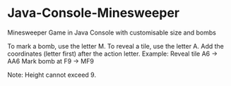 # Java-Console-Minesweeper
Minesweeper Game in Java Console with customisable size and bombs

To mark a bomb, use the letter M.
To reveal a tile, use the letter A.
Add the coordinates (letter first) after the action letter.
Example:
Reveal tile A6 -> AA6
Mark bomb at F9 -> MF9

Note: Height cannot exceed 9.
